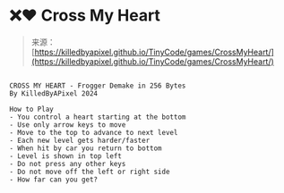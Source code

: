<!--yml
category: 未分类
date: 2024-05-27 14:46:21
-->

# ❌❤️ Cross My Heart

> 来源：[https://killedbyapixel.github.io/TinyCode/games/CrossMyHeart/](https://killedbyapixel.github.io/TinyCode/games/CrossMyHeart/)

```

CROSS MY HEART - Frogger Demake in 256 Bytes
By KilledByAPixel 2024 

How to Play
- You control a heart starting at the bottom
- Use only arrow keys to move
- Move to the top to advance to next level
- Each new level gets harder/faster
- When hit by car you return to bottom
- Level is shown in top left
- Do not press any other keys
- Do not move off the left or right side
- How far can you get?

```